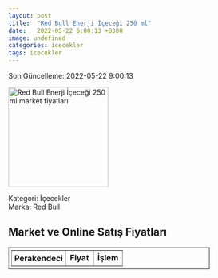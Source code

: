 ```yaml
---
layout: post
title:  "Red Bull Enerji İçeceği 250 ml"
date:   2022-05-22 6:00:13 +0300
image: undefined
categories: icecekler
tags: icecekler
---
```


Son Güncelleme: 2022-05-22 9:00:13

<img src="undefined" width="200" alt="Red Bull Enerji İçeceği 250 ml market fiyatları" />

Kategori: İçecekler
<br />
Marka: Red Bull

<h2>Market ve Online Satış Fiyatları</h2>

<table border="1" style="padding: 5px;width:80%;">
  <tr>
    <td style="padding: 5px;"><strong>Perakendeci</strong></td>
    <td><strong>Fiyat</strong></td>
    <td><strong>İşlem</strong></td>
  </tr>
  
</table>
